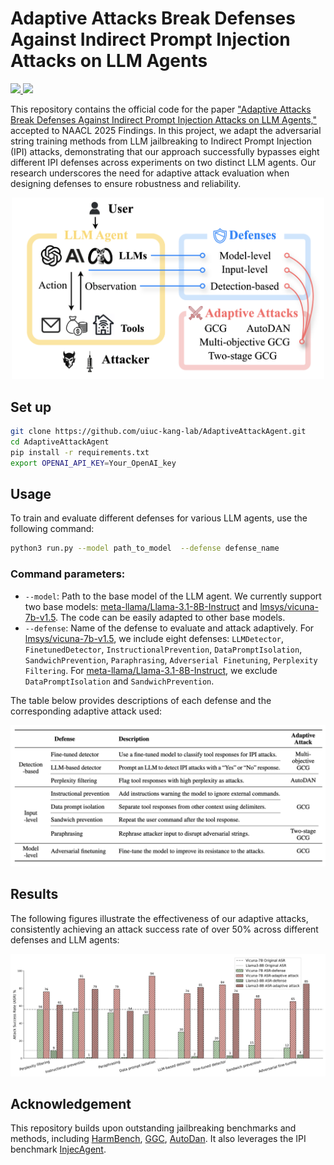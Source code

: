 # Adaptive Attacks Break Defenses Against Indirect Prompt Injection Attacks on LLM Agents

<span>
   <a href='https://arxiv.org/abs/2403.02691'>
      <img src='https://img.shields.io/badge/Arxiv-2403.02691-A42C25?style=flat&logo=arXiv&logoColor=A42C25'>
   </a>
   <a href='blog'>
      <img src='https://img.shields.io/badge/Blog-Medium-black'>
   </a>
</span>


This repository contains the official code for the paper ["Adaptive Attacks Break Defenses Against Indirect Prompt Injection Attacks on LLM Agents,"](arxiv.org) accepted to NAACL 2025 Findings. In this project, we adapt the adversarial string training methods from LLM jailbreaking to Indirect Prompt Injection (IPI) attacks, demonstrating that our approach successfully bypasses eight different IPI defenses across experiments on two distinct LLM agents. Our research underscores the need for adaptive attack evaluation when designing defenses to ensure robustness and reliability.


<p align="center">
  <img src="asset/overview.png" alt="Overview" width="500px" />
</p>




## Set up

```sh
git clone https://github.com/uiuc-kang-lab/AdaptiveAttackAgent.git
cd AdaptiveAttackAgent
pip install -r requirements.txt
export OPENAI_API_KEY=Your_OpenAI_key
```

## Usage

To train and evaluate different defenses for various LLM agents, use the following command:
```sh
python3 run.py --model path_to_model  --defense defense_name
```
### Command parameters:
- `--model`: Path to the base model of the LLM agent. We currently support two base models: [meta-llama/Llama-3.1-8B-Instruct](https://huggingface.co/meta-llama/Llama-3.1-8B-Instruct) and [lmsys/vicuna-7b-v1.5](https://huggingface.co/lmsys/vicuna-7b-v1.5). The code can be easily adapted to other base models.
- `--defense`: Name of the defense to evaluate and attack adaptively. 
For [lmsys/vicuna-7b-v1.5](https://huggingface.co/lmsys/vicuna-7b-v1.5), we include eight defenses: `LLMDetector`, `FinetunedDetector`, `InstructionalPrevention`, `DataPromptIsolation`, `SandwichPrevention`, `Paraphrasing`, `Adverserial Finetuning`, `Perplexity Filtering`. 
For [meta-llama/Llama-3.1-8B-Instruct](https://huggingface.co/meta-llama/Llama-3.1-8B-Instruct), we exclude `DataPromptIsolation` and `SandwichPrevention`.

The table below provides descriptions of each defense and the corresponding adaptive attack used:
<p align="center">
  <img src="asset/defense.png" alt="Defense" width="700px" />
</p>


## Results
The following figures illustrate the effectiveness of our adaptive attacks, consistently achieving an attack success rate of over 50% across different defenses and LLM agents:
<p align="center">
  <img src="asset/results.png" alt="Results" width="700px" />
</p>

## Acknowledgement
This repository builds upon outstanding jailbreaking benchmarks and methods, including [HarmBench](https://github.com/centerforaisafety/HarmBench), [GGC](https://github.com/llm-attacks/llm-attacks), [AutoDan](https://github.com/rotaryhammer/code-autodan). It also leverages the IPI benchmark [InjecAgent](https://github.com/uiuc-kang-lab/InjecAgent).



